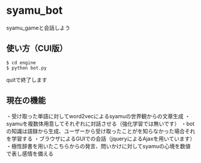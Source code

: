 # syamu_bot
syamu_gameと会話しよう

## 使い方（CUI版）

```
$ cd engine
$ python bot.py
```

quitで終了します

## 現在の機能
・受け取った単語に対してword2vecによるsyamuの世界観からの文章生成
・syamuを複数体用意してそれぞれに対話させる（強化学習では無いです）
・botの知識は語録から生成、ユーザーから受け取ったことがを知らなかった場合それを学習する
・ブラウザによるGUIでの会話（jqueryによるAjaxを用いています）
・極性辞書を用いたこちらからの発言、問いかけに対してsyamuの心境を数値で表し感情を備える  
